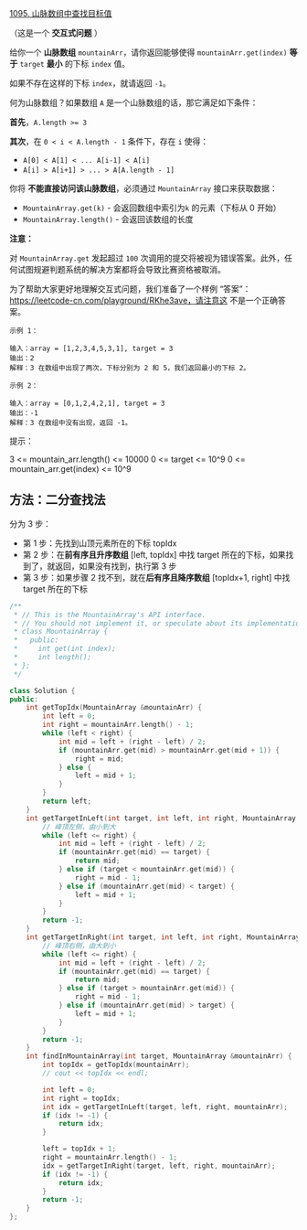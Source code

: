 [1095. 山脉数组中查找目标值](https://leetcode-cn.com/problems/find-in-mountain-array/)

（这是一个 **交互式问题** ）

给你一个 **山脉数组** `mountainArr`，请你返回能够使得 `mountainArr.get(index)` **等于** `target` **最小** 的下标 `index` 值。

如果不存在这样的下标 `index`，就请返回 `-1`。

何为山脉数组？如果数组 `A` 是一个山脉数组的话，那它满足如下条件：

**首先**，`A.length >= 3`

**其次**，在 `0 < i < A.length - 1` 条件下，存在 `i` 使得：

- `A[0] < A[1] < ... A[i-1] < A[i]`
- `A[i] > A[i+1] > ... > A[A.length - 1]`

你将 **不能直接访问该山脉数组**，必须通过 `MountainArray` 接口来获取数据：

- `MountainArray.get(k)` - 会返回数组中索引为`k` 的元素（下标从 0 开始）
- `MountainArray.length()` - 会返回该数组的长度

**注意：**

对 `MountainArray.get` 发起超过 `100` 次调用的提交将被视为错误答案。此外，任何试图规避判题系统的解决方案都将会导致比赛资格被取消。

为了帮助大家更好地理解交互式问题，我们准备了一个样例 “答案”：https://leetcode-cn.com/playground/RKhe3ave，请注意这 不是一个正确答案。

```
示例 1：

输入：array = [1,2,3,4,5,3,1], target = 3
输出：2
解释：3 在数组中出现了两次，下标分别为 2 和 5，我们返回最小的下标 2。

示例 2：

输入：array = [0,1,2,4,2,1], target = 3
输出：-1
解释：3 在数组中没有出现，返回 -1。
```

提示：

3 <= mountain_arr.length() <= 10000
0 <= target <= 10^9
0 <= mountain_arr.get(index) <= 10^9

## 方法：二分查找法

分为 3 步：

- 第 1 步：先找到山顶元素所在的下标 topIdx
- 第 2 步：在**前有序且升序数组** [left, topIdx] 中找 target 所在的下标，如果找到了，就返回，如果没有找到，执行第 3 步
- 第 3 步：如果步骤 2 找不到，就在**后有序且降序数组** [topIdx+1, right] 中找 target 所在的下标

```cpp
/**
 * // This is the MountainArray's API interface.
 * // You should not implement it, or speculate about its implementation
 * class MountainArray {
 *   public:
 *     int get(int index);
 *     int length();
 * };
 */

class Solution {
public:
    int getTopIdx(MountainArray &mountainArr) {
        int left = 0;
        int right = mountainArr.length() - 1;
        while (left < right) {
            int mid = left + (right - left) / 2;
            if (mountainArr.get(mid) > mountainArr.get(mid + 1)) {
                right = mid;
            } else {
                left = mid + 1;
            }
        }
        return left;
    }
    int getTargetInLeft(int target, int left, int right, MountainArray &mountainArr) {
        // 峰顶左侧，由小到大
        while (left <= right) {
            int mid = left + (right - left) / 2;
            if (mountainArr.get(mid) == target) {
                return mid;
            } else if (target < mountainArr.get(mid)) {
                right = mid - 1;
            } else if (mountainArr.get(mid) < target) {
                left = mid + 1;
            }
        }
        return -1;
    }
    int getTargetInRight(int target, int left, int right, MountainArray &mountainArr) {
        // 峰顶右侧，由大到小
        while (left <= right) {
            int mid = left + (right - left) / 2;
            if (mountainArr.get(mid) == target) {
                return mid;
            } else if (target > mountainArr.get(mid)) {
                right = mid - 1;
            } else if (mountainArr.get(mid) > target) {
                left = mid + 1;
            }
        }
        return -1;
    }
    int findInMountainArray(int target, MountainArray &mountainArr) {
        int topIdx = getTopIdx(mountainArr);
        // cout << topIdx << endl;

        int left = 0;
        int right = topIdx;
        int idx = getTargetInLeft(target, left, right, mountainArr);
        if (idx != -1) {
            return idx;
        }

        left = topIdx + 1;
        right = mountainArr.length() - 1;
        idx = getTargetInRight(target, left, right, mountainArr);
        if (idx != -1) {
            return idx;
        }
        return -1;
    }
};
```

